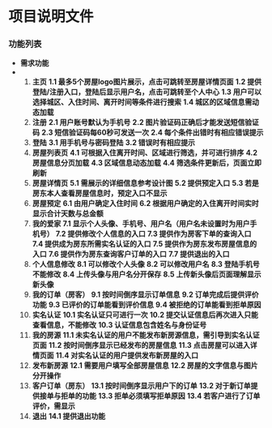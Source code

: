 # 项目说明文件

### 功能列表

- **需求功能**
- 1. **主页**
      **1.1 最多5个房屋logo图片展示，点击可跳转至房屋详情页面**
      **1.2 提供登陆/注册入口，登陆后显示用户名，点击可跳转至个人中心**
      **1.3 用户可以选择城区、入住时间、离开时间等条件进行搜索**
      **1.4 城区的区域信息需动态加载**
  2. **注册**
      **2.1 用户账号默认为手机号**
      **2.2 图片验证码正确后才能发送短信验证码**
      **2.3 短信验证码每60秒可发送一次**
      **2.4 每个条件出错时有相应错误提示**
  3. **登陆**
      **3.1 用手机号与密码登陆**
      **3.2 错误时有相应提示**
  4. **房屋列表页**
      **4.1 可根据入住离开时间、区域进行筛选，并可进行排序**
      **4.2 房屋信息分页加载**
      **4.3 区域信息动态加载**
      **4.4 筛选条件更新后，页面立即刷新**
  5. **房屋详情页**
      **5.1 需展示的详细信息参考设计图**
      **5.2 提供预定入口**
      **5.3 若是房东本人查看房屋信息时，预定入口不显示**
  6. **房屋预定**
      **6.1 由用户确定入住时间**
      **6.2 根据用户确定的入住离开时间实时显示合计天数与总金额**
  7. **我的爱家**
      **7.1 显示个人头像、手机号、用户名（用户名未设置时为用户手机号）**
      **7.2 提供修改个人信息的入口**
      **7.3 提供作为房客下单的查询入口**
      **7.4 提供成为房东所需实名认证的入口**
      **7.5 提供作为房东发布房屋信息的入口**
      **7.6 提供作为房东查询客户订单的入口**
      **7.7 提供退出的入口**
  8. **个人信息修改**
      **8.1 可以修改个人头像**
      **8.2 可以修改用户名**
      **8.3 登陆手机号不能修改**
      **8.4 上传头像与用户名分开保存**
      **8.5 上传新头像后页面理解显示新头像**
  9. **我的订单（房客）**
      **9.1 按时间倒序显示订单信息**
      **9.2 订单完成后提供评价功能**
      **9.3 已评价的订单能看到评价信息**
      **9.4 被拒绝的订单能看到拒单原因**
  10. **实名认证**
     **10.1 实名认证只可进行一次**
     **10.2 提交认证信息后再次进入只能查看信息，不能修改**
     **10.3 认证信息包含姓名与身份证号**
  11. **我的房源**
      **11.1 未实名认证的用户不能发布新房源信息，需引导到实名认证页面**
      **11.2 按时间倒序显示已经发布的房屋信息**
      **11.3 点击房屋可以进入详情页面**
      **11.4 对实名认证的用户提供发布新房屋的入口**
  12. **发布新房源**
      **12.1 需要用户填写全部房屋信息**
      **12.2 房屋的文字信息与图片分开操作**
  13. **客户订单（房东）**
      **13.1 按时间倒序显示用户下的订单**
      **13.2 对于新订单提供接单与拒单的功能**
      **13.3 拒单必须填写拒单原因**
      **13.4 若客户进行了订单评价，需显示**
  14. **退出**
      **14.1 提供退出功能**